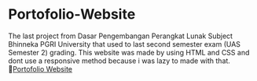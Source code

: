 # Portofolio-Website
The last project from Dasar Pengembangan Perangkat Lunak Subject Bhinneka PGRI University that used to last second semester exam (UAS Semester 2) grading. This website was made by using HTML and CSS and dont use a responsive method because i was lazy to made with that.
🔗[Portofolio Website](https://rawcdn.githack.com/price220903/Portofolio-Website/c3011609ee4deafee2a6247b7b821c9cfa376c34/index.html)
